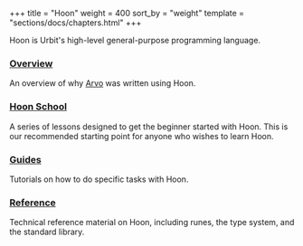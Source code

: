 +++
title = "Hoon"
weight = 400
sort_by = "weight"
template = "sections/docs/chapters.html"
+++

Hoon is Urbit's high-level general-purpose programming language.

### [Overview](@/docs/hoon/overview.md)

An overview of why [Arvo](@/docs/arvo/overview.md) was written using Hoon.

### [Hoon School](@/docs/hoon/hoon-school/_index.md)

A series of lessons designed to get the beginner started with Hoon. This is our
recommended starting point for anyone who wishes to learn Hoon.

### [Guides](@/docs/hoon/guides/_index.md)

Tutorials on how to do specific tasks with Hoon.

### [Reference](@/docs/hoon/reference/_index.md)

Technical reference material on Hoon, including runes, the type system, and the
standard library.

